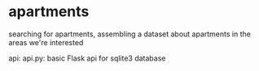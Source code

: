 # apartments
searching for apartments, assembling a dataset about apartments in the areas we're interested

api:
  api.py: basic Flask api for sqlite3 database
